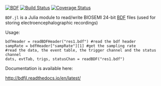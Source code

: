 [![BDF](http://pkg.julialang.org/badges/BDF_0.4.svg)](http://pkg.julialang.org/?pkg=BDF)
[![Build Status](https://travis-ci.org/sam81/BDF.jl.svg?branch=master)](https://travis-ci.org/sam81/BDF.jl)
[![Coverage Status](https://coveralls.io/repos/github/sam81/BDF.jl/badge.svg?branch=master)](https://coveralls.io/github/sam81/BDF.jl?branch=master)

`BDF.jl` is a Julia module to read/write BIOSEMI 24-bit [BDF](http://www.biosemi.com/faq/file_format.htm) files (used for storing electroencephalographic recordings)

Usage:

    bdfHeader = readBDFHeader("res1.bdf") #read the bdf header
    sampRate = bdfHeader["sampRate"][1] #get the sampling rate
    #read the data, the event table, the trigger channel and the status channel
    dats, evtTab, trigs, statusChan = readBDF("res1.bdf")

Documentation is available here:

http://bdfjl.readthedocs.io/en/latest/
